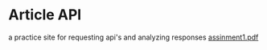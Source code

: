 # Article API
 a practice site for requesting api's and analyzing responses
[assinment1.pdf](https://github.com/AzwadK/Article-API/files/11248922/assinment1.pdf)
